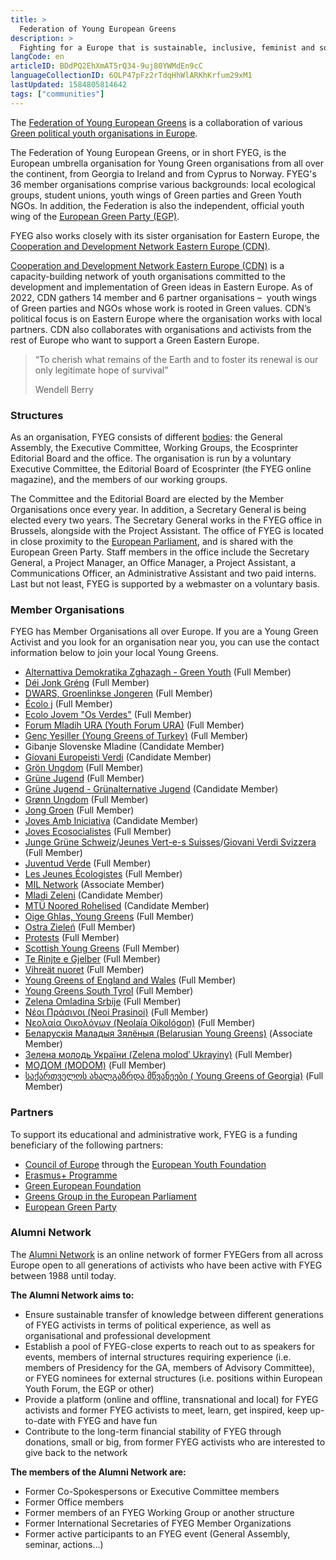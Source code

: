```yaml
---
title: >
  Federation of Young European Greens
description: >
  Fighting for a Europe that is sustainable, inclusive, feminist and social
langCode: en
articleID: BDdPQ2EhXmAT5rQ34-9uj80YWMdEn9cC
languageCollectionID: 6OLP47pFz2rTdqHhWlARKhKrfum29xM1
lastUpdated: 1584805814642
tags: ["communities"]
---
```


The [Federation of Young European Greens](https://www.fyeg.org/) is a collaboration of various [Green political youth organisations in Europe](https://www.fyeg.org/who-we-are/member-organizations).

The Federation of Young European Greens, or in short FYEG, is the European umbrella organisation for Young Green organisations from all over the continent, from Georgia to Ireland and from Cyprus to Norway. FYEG's 36 member organisations comprise various backgrounds: local ecological groups, student unions, youth wings of Green parties and Green Youth NGOs. In addition, the Federation is also the independent, official youth wing of the [European Green Party (EGP)](https://europeangreens.eu/).

FYEG also works closely with its sister organisation for Eastern Europe, the [Cooperation and Development Network Eastern Europe (CDN)](/cdnee).

[Cooperation and Development Network Eastern Europe (CDN)](https://www.cdnee.org/) is a capacity-building network of youth organisations committed to the development and implementation of Green ideas in Eastern Europe. As of 2022, CDN gathers 14 member and 6 partner organisations – ­ youth wings of Green parties and NGOs whose work is rooted in Green values. CDN’s political focus is on Eastern Europe where the organisation works with local partners. CDN also collaborates with organisations and activists from the rest of Europe who want to support a Green Eastern Europe.

> “To cherish what remains of the Earth and to foster its renewal is our only legitimate hope of survival”
> 
> Wendell Berry

### Structures

As an organisation, FYEG consists of different [bodies](https://www.fyeg.org/who-we-are/structures): the General Assembly, the Executive Committee, Working Groups, the Ecosprinter Editorial Board and the office. The organisation is run by a voluntary Executive Committee, the Editorial Board of Ecosprinter (the FYEG online magazine), and the members of our working groups.

The Committee and the Editorial Board are elected by the Member Organisations once every year. In addition, a Secretary General is being elected every two years. The Secretary General works in the FYEG office in Brussels, alongside with the Project Assistant. The office of FYEG is located in close proximity to the [European Parliament](https://www.europarl.europa.eu/portal/en), and is shared with the European Green Party. Staff members in the office include the Secretary General, a Project Manager, an Office Manager, a Project Assistant, a Communications Officer, an Administrative Assistant and two paid interns. Last but not least, FYEG is supported by a webmaster on a voluntary basis.

### **Member Organisations**

FYEG has Member Organisations all over Europe. If you are a Young Green Activist and you look for an organisation near you, you can use the contact information below to join your local Young Greens.

-   [Alternattiva Demokratika Zghazagh - Green Youth](https://maltagreenyouth.wordpress.com/) (Full Member)
-   [Déi Jonk Gréng](https://jonkgreng.lu/) (Full Member)
-   [DWARS, Groenlinkse Jongeren](https://dwars.org/) (Full Member)
-   [Écolo j](https://ecoloj.be/) (Full Member)
-   [Ecolo Jovem "Os Verdes"](http://osverdes.pt/pages/ecolojovem/comunicados.php) (Full Member)
-   [Forum Mladih URA (Youth Forum URA)](https://www.fmura.me/) (Full Member)
-   [Genç Yeşiller (Young Greens of Turkey)](https://younggreensofturkey.wordpress.com/) (Full Member)
-   Gibanje Slovenske Mladine (Candidate Member)
-   [Giovani Europeisti Verdi](https://www.giovanieuropeistiverdi.org/) (Candidate Member)
-   [Grön Ungdom](https://www.gronungdom.se/) (Full Member)
-   [Grüne Jugend](https://gruene-jugend.de/) (Full Member)
-   [Grüne Jugend - Grünalternative Jugend](https://www.gruene-jugend.at/) (Candidate Member)
-   [Grønn Ungdom](https://www.gronnungdom.no/) (Full Member)
-   [Jong Groen](https://www.jonggroen.be/) (Full Member)
-   [Joves Amb Iniciativa](https://compromis.net/wp-signup.php?new=jovesambiniciativa) (Candidate Member)
-   [Joves Ecosocialistes](http://joves.cat/) (Full Member)
-   [Junge Grüne Schweiz](https://www.jungegruene.ch/)/[Jeunes Vert-e-s Suisses](https://www.jeunesverts.ch/)/[Giovani Verdi Svizzera](https://www.jungegruene.ch/) (Full Member)
-   [Juventud Verde](https://juventudverde.org/) (Full Member)
-   [Les Jeunes Écologistes](https://jeunes-ecologistes.org/) (Full Member)
-   [MIL Network](https://www.instagram.com/milnetwork/) (Associate Member)
-   [Mladi Zeleni](http://www.mladizeleni.cz/) (Candidate Member)
-   [MTÜ Noored Rohelised](https://noored.eu/) (Candidate Member)
-   [Oige Ghlas, Young Greens](https://younggreens.ie/) (Full Member)
-   [Ostra Zieleń](https://ostrazielen.org.pl/) (Full Member)
-   [Protests](https://www.protests.eu/) (Full Member)
-   [Scottish Young Greens](https://www.younggreens.scot/) (Full Member)
-   [Te Rinjte e Gjelber](https://pgj.al/Site/te-rinjte-e-gjelber/) (Full Member)
-   [Vihreät nuoret](https://vihreatnuoret.fi/) (Full Member)
-   [Young Greens of England and Wales](https://www.younggreens.org.uk/) (Full Member)
-   [Young Greens South Tyrol](http://www.verdi.bz.it/young-greens/) (Full Member)
-   [Zelena Omladina Srbije](https://zelenaomladina.home.blog/) (Full Member)
-   [Νέοι Πράσινοι (Neoi Prasinoi)](https://neoiprasinoi.blogspot.com/) (Full Member)
-   [Νεολαία Οικολόγων (Neolaía Oikológon)](https://www.youngcyprusgreens.org/) (Full Member)
-   [Беларускія Маладыя Зялёныя (Belarusian Young Greens)](https://www.instagram.com/belarusianyounggreens/) (Associate Member)
-   [Зелена молодь України (Zelena molodʹ Ukrayiny)](https://www.instagram.com/greenyouthofukraine/) (Full Member)
-   [МОДОМ (MODOM)](http://dom.org.mk/modom/za-modom) (Full Member)
-   [საქართველოს ახალგაზრდა მწვანეები ( Young Greens of Georgia)](https://www.instagram.com/younggreensofgeorgia/) (Full Member)

### **Partners**

To support its educational and administrative work, FYEG is a funding beneficiary of the following partners:

-   [Council of Europe](https://www.coe.int/en/web/portal) through the [European Youth Foundation](https://www.coe.int/en/web/european-youth-foundation)
-   [Erasmus+ Programme](https://erasmus-plus.ec.europa.eu/)
-   [Green European Foundation](https://gef.eu/)
-   [Greens Group in the European Parliament](https://www.greens-efa.eu/en/)
-   [European Green Party](https://europeangreens.eu/)

### Alumni Network

The [Alumni Network](https://www.fyeg.org/alumni-network) is an online network of former FYEGers from all across Europe open to all generations of activists who have been active with FYEG between 1988 until today.

**The Alumni Network aims to:**

-   Ensure sustainable transfer of knowledge between different generations of FYEG activists in terms of political experience, as well as organisational and professional development
-   Establish a pool of FYEG-close experts to reach out to as speakers for events, members of internal structures requiring experience (i.e. members of Presidency for the GA, members of Advisory Committee), or FYEG nominees for external structures (i.e. positions within European Youth Forum, the EGP or other)
-   Provide a platform (online and offline, transnational and local) for FYEG activists and former FYEG activists to meet, learn, get inspired, keep up-to-date with FYEG and have fun
-   Contribute to the long-term financial stability of FYEG through donations, small or big, from former FYEG activists who are interested to give back to the network

**The members of the Alumni Network are:**

-   Former Co-Spokespersons or Executive Committee members
-   Former Office members
-   Former members of an FYEG Working Group or another structure
-   Former International Secretaries of FYEG Member Organizations
-   Former active participants to an FYEG event (General Assembly, seminar, actions…)